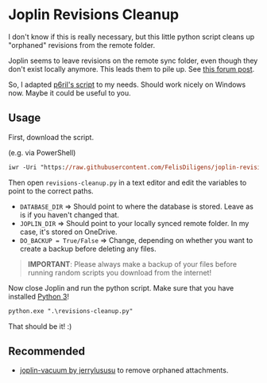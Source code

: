 # Joplin Revisions Cleanup

I don't know if this is really necessary, but this little python script cleans up "orphaned" revisions from the remote folder.

Joplin seems to leave revisions on the remote sync folder, even though they don't exist locally anymore. This leads them to pile up. See [this forum post](https://discourse.joplinapp.org/t/joplin-creates-a-lot-of-remote-items/12621).

So, I adapted [p6ril's script](https://github.com/p6ril/joplinRevisionsCleanUp) to my needs. Should work nicely on Windows now. Maybe it could be useful to you.

## Usage
First, download the script.

(e.g. via PowerShell)
```ps
iwr -Uri "https://raw.githubusercontent.com/FelisDiligens/joplin-revisions-cleanup/master/revisions-cleanup.py" -OutFile "$env:UserProfile\Downloads\revisions-cleanup.py"
```

Then open `revisions-cleanup.py` in a text editor and edit the variables to point to the correct paths.

- `DATABASE_DIR` ⇒ Should point to where the database is stored. Leave as is if you haven't changed that.  
- `JOPLIN_DIR` ⇒ Should point to your locally synced remote folder. In my case, it's stored on OneDrive.  
- `DO_BACKUP = True/False` ⇒ Change, depending on whether you want to create a backup before deleting any files.

> **IMPORTANT**: Please always make a backup of your files before running random scripts you download from the internet!

Now close Joplin and run the python script. Make sure that you have installed [Python 3](https://www.microsoft.com/store/productId/9PJPW5LDXLZ5)!  
```ps
python.exe ".\revisions-cleanup.py"
```

That should be it! :)

## Recommended
- [joplin-vacuum by jerrylususu](https://github.com/jerrylususu/joplin-vacuum) to remove orphaned attachments.